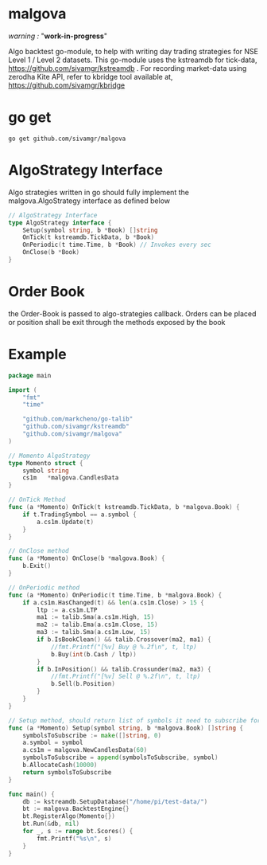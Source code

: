 # malgova
*warning :* "**work-in-progress**"

Algo backtest go-module, to help with writing day trading strategies for NSE Level 1 / Level 2 datasets. This go-module uses the kstreamdb for tick-data, https://github.com/sivamgr/kstreamdb . For recording market-data using zerodha Kite API, refer to kbridge tool available at, https://github.com/sivamgr/kbridge


# go get
```console
go get github.com/sivamgr/malgova
```

# AlgoStrategy Interface

Algo strategies written in go should fully implement the malgova.AlgoStrategy interface as defined below

```go
// AlgoStrategy Interface
type AlgoStrategy interface {
	Setup(symbol string, b *Book) []string
	OnTick(t kstreamdb.TickData, b *Book)
	OnPeriodic(t time.Time, b *Book) // Invokes every sec
	OnClose(b *Book)
}
```
# Order Book

the Order-Book is passed to algo-strategies callback. Orders can be placed or position shall be exit through the methods exposed by the book


# Example

```go
package main

import (
	"fmt"
	"time"

	"github.com/markcheno/go-talib"
	"github.com/sivamgr/kstreamdb"
	"github.com/sivamgr/malgova"
)

// Momento AlgoStrategy
type Momento struct {
	symbol string
	cs1m   *malgova.CandlesData
}

// OnTick Method
func (a *Momento) OnTick(t kstreamdb.TickData, b *malgova.Book) {
	if t.TradingSymbol == a.symbol {
		a.cs1m.Update(t)
	}
}

// OnClose method
func (a *Momento) OnClose(b *malgova.Book) {
	b.Exit()
}

// OnPeriodic method
func (a *Momento) OnPeriodic(t time.Time, b *malgova.Book) {
	if a.cs1m.HasChanged(t) && len(a.cs1m.Close) > 15 {
		ltp := a.cs1m.LTP
		ma1 := talib.Sma(a.cs1m.High, 15)
		ma2 := talib.Ema(a.cs1m.Close, 15)
		ma3 := talib.Sma(a.cs1m.Low, 15)
		if b.IsBookClean() && talib.Crossover(ma2, ma1) {
			//fmt.Printf("[%v] Buy @ %.2f\n", t, ltp)
			b.Buy(int(b.Cash / ltp))
		}
		if b.InPosition() && talib.Crossunder(ma2, ma3) {
			//fmt.Printf("[%v] Sell @ %.2f\n", t, ltp)
			b.Sell(b.Position)
		}
	}
}

// Setup method, should return list of symbols it need to subscribe for tickdata
func (a *Momento) Setup(symbol string, b *malgova.Book) []string {
	symbolsToSubscribe := make([]string, 0)
	a.symbol = symbol
	a.cs1m = malgova.NewCandlesData(60)
	symbolsToSubscribe = append(symbolsToSubscribe, symbol)
	b.AllocateCash(10000)
	return symbolsToSubscribe
}

func main() {
	db := kstreamdb.SetupDatabase("/home/pi/test-data/")
	bt := malgova.BacktestEngine{}
	bt.RegisterAlgo(Momento{})
	bt.Run(&db, nil)
	for _, s := range bt.Scores() {
		fmt.Printf("%s\n", s)
	}
}

```
